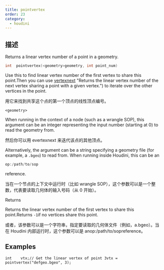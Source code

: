 ```yaml
---
title: pointvertex
order: 23
category:
  - houdini
---
```

    
## 描述

Returns a linear vertex number of a point in a geometry.

```c
int  pointvertex(<geometry>geometry, int point_num)
```

Use this to find linear vertex number of the first vertex to share this
point.Then you can use [vertexnext](vertexnext.html) "Returns the linear vertex
number of the next vertex sharing a point with a given vertex.") to iterate
over the other vertices in the point.

用它来找到共享这个点的第一个顶点的线性顶点编号。

`<geometry>`

When running in the context of a node (such as a wrangle SOP), this argument
can be an integer representing the input number (starting at 0) to read the
geometry from.

然后你可以用 evertexnext 来迭代该点的其他顶点。

Alternatively, the argument can be a string specifying a geometry file (for
example, a `.bgeo`) to read from. When running inside Houdini, this can be an

```c
op:/path/to/sop
```

reference.

当在一个节点的上下文中运行时（比如 wrangle SOP），这个参数可以是一个整数，代表要读取几何体的输入号码（从 0 开始）。

Returns

Returns the linear vertex number of the first vertex to share this
point.Returns `-1`if no vertices share this point.

或者，该参数可以是一个字符串，指定要读取的几何体文件（例如，a.bgeo）。当在 Houdini 内部运行时，这个参数可以是 anop:/path/to/sopreference。

## Examples

    int    vtx;// Get the linear vertex of point 3vtx = pointvertex("defgeo.bgeo", 3);

